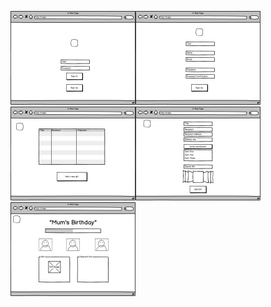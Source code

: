 

<img src="/images/WFhomepage.png" width="200px" /><img src="/images/WFsignUp.png" width="200px" /><img src="/images/WFsignedInUser.png" width="200px" /><img src="/images/WFaddGift.png" width="200px" /><img src="/images/WFgiftManagement.png" width="200px" />


